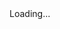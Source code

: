 <!doctype html>
<html>
<head>
  <meta charset="utf-8">
  <title>RecipeBook</title>
  <base href="/recipe/">
<!-- Latest compiled and minified CSS -->
<link rel="stylesheet" href="https://maxcdn.bootstrapcdn.com/bootstrap/3.3.7/css/bootstrap.min.css" integrity="sha384-BVYiiSIFeK1dGmJRAkycuHAHRg32OmUcww7on3RYdg4Va+PmSTsz/K68vbdEjh4u" crossorigin="anonymous">

  <meta name="viewport" content="width=device-width, initial-scale=1">
  <link rel="icon" type="image/x-icon" href="favicon.ico">
<link href="styles.d41d8cd98f00b204e9800998ecf8427e.bundle.css" rel="stylesheet"></head>
<body>
  <rb-root>Loading...</rb-root>
<script type="text/javascript" src="inline.d41d8cd98f00b204e980.bundle.js"></script><script type="text/javascript" src="styles.b2328beb0372c051d06d.bundle.js"></script><script type="text/javascript" src="main.f90e7c095288b724b74b.bundle.js"></script></body>
</html>
